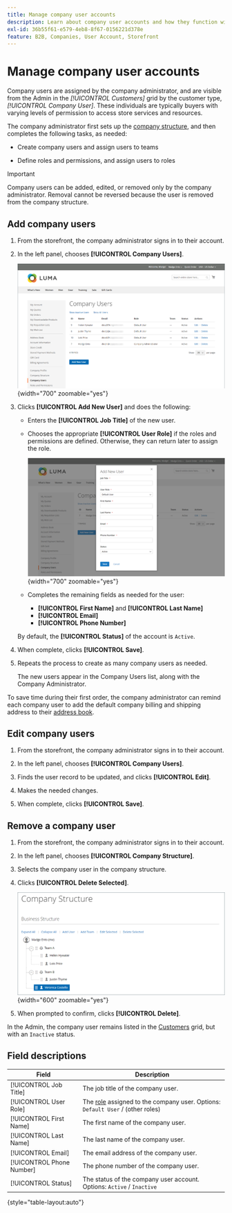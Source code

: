 ```yaml
---
title: Manage company user accounts
description: Learn about company user accounts and how they function within the associated company account.
exl-id: 36b55f61-e579-4eb8-8f67-0156221d378e
feature: B2B, Companies, User Account, Storefront
---
```

# Manage company user accounts

Company users are assigned by the company administrator, and are visible from the Admin in the _[!UICONTROL Customers]_ grid by the customer type, _[!UICONTROL Company User]_. These individuals are typically buyers with varying levels of permission to access store services and resources.

The company administrator first sets up the [company structure](account-company-structure.md), and then completes the following tasks, as needed:

- Create company users and assign users to teams

- Define roles and permissions, and assign users to roles

>[!IMPORTANT]
>
>Company users can be added, edited, or removed only by the company administrator. Removal cannot be reversed because the user is removed from the company structure.

## Add company users

1. From the storefront, the company administrator signs in to their account.

1. In the left panel, chooses **[!UICONTROL Company Users]**.

   ![Company Users](./assets/company-users-list-storefront.png){width="700" zoomable="yes"}

1. Clicks **[!UICONTROL Add New User]** and does the following:

   - Enters the **[!UICONTROL Job Title]** of the new user.

   - Chooses the appropriate **[!UICONTROL User Role]** if the roles and permissions are defined. Otherwise, they can return later to assign the role.

      ![Add new user](./assets/company-structure-users-add.png){width="700" zoomable="yes"}

   - Completes the remaining fields as needed for the user:

      - **[!UICONTROL First Name]** and **[!UICONTROL Last Name]**
      - **[!UICONTROL Email]**
      - **[!UICONTROL Phone Number]**

   By default, the **[!UICONTROL Status]** of the account is `Active`.

1. When complete, clicks **[!UICONTROL Save]**.

1. Repeats the process to create as many company users as needed.

   The new users appear in the Company Users list, along with the Company Administrator.

To save time during their first order, the company administrator can remind each company user to add the default company billing and shipping address to their [address book](../customers/account-dashboard-address-book.md).

## Edit company users

1. From the storefront, the company administrator signs in to their account.

1. In the left panel, chooses **[!UICONTROL Company Users]**.

1. Finds the user record to be updated, and clicks **[!UICONTROL Edit]**.

1. Makes the needed changes.

1. When complete, clicks **[!UICONTROL Save]**.

## Remove a company user

1. From the storefront, the company administrator signs in to their account.

1. In the left panel, chooses **[!UICONTROL Company Structure]**.

1. Selects the company user in the company structure.

1. Clicks **[!UICONTROL Delete Selected]**.

   ![Delete User](./assets/company-structure-delete-user.png){width="600" zoomable="yes"}

1. When prompted to confirm, clicks **[!UICONTROL Delete]**.

In the Admin, the company user remains listed in the [Customers](../customers/customers-all.md) grid, but with an `Inactive` status.

## Field descriptions

| Field        | Description |
|--------------|---------------|
| [!UICONTROL Job Title]    | The job title of the company user. |
| [!UICONTROL User Role]    | The [role](account-company-roles-permissions.md) assigned to the company user. Options: `Default User` / (other roles) |
| [!UICONTROL First Name]   | The first name of the company user.  |
| [!UICONTROL Last Name]    | The last name of the company user.   |
| [!UICONTROL Email]        | The email address of the company user.  |
| [!UICONTROL Phone Number] | The phone number of the company user.  |
| [!UICONTROL Status]       | The status of the company user account. Options: `Active` / `Inactive`  |

{style="table-layout:auto"}
